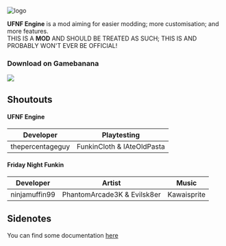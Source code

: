 ![logo](https://github.com/thepercentageguy/Unnamed-FNF-Engine/blob/master/logo.png?raw=true)

**UFNF Engine** is a mod aiming for easier modding; more customisation; and more features.<br>
THIS IS A **MOD** AND SHOULD BE TREATED AS SUCH; THIS IS AND PROBABLY WON'T EVER BE OFFICIAL!

### Download on Gamebanana
[![](https://gamebanana.com/mods/embeddables/317719?type=large)](https://gamebanana.com/mods/317719)

## Shoutouts
#### UFNF Engine
|Developer|Playtesting|
|---------|-----------|
|thepercentageguy|FunkinCloth & IAteOldPasta|

#### Friday Night Funkin
|Developer|Artist|Music|
|---------|------|-----|
|ninjamuffin99|PhantomArcade3K & Evilsk8er|Kawaisprite|

## Sidenotes
You can find some documentation [here](https://github.com/thepercentageguy/Unnamed-FNF-Engine/tree/master/documentation)
